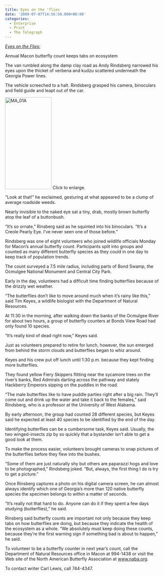 ```yaml
---
title: Eyes on the 'flies
date: '2009-07-07T14:56:50.000+00:00'
categories:
  - Enterprise
  - Print
  - The Telegraph
---
```


<em><a href="http://www.macon.com/198/story/770298.html">Eyes on the Flies:</a></em>

Annual Macon butterfly count keeps tabs on ecosystem

The van rumbled along the damp clay road as Andy Rindsberg narrowed his eyes upon the thicket of verbena and kudzu scattered underneath the Georgia Power lines.

The vehicle screeched to a halt. Rindsberg grasped his camera, binoculars and field guide and leapt out of the car.

<a href="{{ site.baseurl }}/assets/MA_01A.jpg" target="_blank"><img class="   wp-image-34 size-medium" title="MA_01A" src="{{ site.baseurl }}/assets/MA_01A.jpg" alt="MA_01A" width="152" height="300" /></a> Click to enlarge.

“Look at that!” he exclaimed, gesturing at what appeared to be a clump of average roadside weeds.

<!--more-->Nearly invisible to the naked eye sat a tiny, drab, mostly brown butterfly atop the leaf of a buttonbush.

“It’s so ornate,” Rinsberg said as he squinted into his binoculars. “It’s a Creole Pearly Eye. I’ve never seen one of those before.”

Rindsberg was one of eight volunteers who joined wildlife officials Monday for Macon’s annual butterfly count. Participants split into groups and counted as many different butterfly species as they could in one day to keep track of population trends.

The count surveyed a 7.5 mile radius, including parts of Bond Swamp, the Ocmulgee National Monument and Central City Park.

Early in the day, volunteers had a difficult time finding butterflies because of the drizzly wet weather.

“The butterflies don’t like to move around much when it’s rainy like this,” said Tim Keyes, a wildlife biologist with the Department of Natural Resources.

At 11:30 in the morning, after walking down the banks of the Ocmulgee River for about two hours, a group of butterfly counters at Bonds View Road had only found 10 species.

“It’s really kind of dead right now,” Keyes said.

Just as volunteers prepared to retire for lunch, however, the sun emerged from behind the storm clouds and butterflies began to whiz around.

Keyes and his crew put off lunch until 1:30 p.m. because they kept finding more butterflies.

They found yellow Fiery Skippers flitting near the sycamore trees on the river’s banks, Red Admirals darting across the pathway and stately Hackberry Emperors sipping on the puddles in the road.

“The male butterflies like to have puddle parties right after a big rain. They’ll come out and drink up the water and take it back to the females,” said Rindsberg, who is a professor at the University of West Alabama.

By early afternoon, the group had counted 28 different species, but Keyes said he expected at least 40 species to be identified by the end of the day.

Identifying butterflies can be a cumbersome task, Keyes said. Usually, the two winged-insects zip by so quickly that a bystander isn’t able to get a good look at them.

To make the process easier, volunteers brought cameras to snap pictures of the butterflies before they flew into the bushes.

“Some of them are just naturally shy but others are paparazzi hogs and love to be photographed,” Rindsberg joked. “But, always, the first thing I do is try to get a picture.”

Once Rinsberg captures a photo on his digital camera screen, he can almost always identify which one of Georgia’s more than 120 native butterfly species the specimen belongs to within a matter of seconds.

“It’s really not that hard to do. Anyone can do it if they spent a few days studying (butterflies),” he said.

Rinsberg said butterfly counts are important not only because they keep tabs on how butterflies are doing, but because they indicate the health of the ecosystem as a whole. “We absolutely must keep doing these counts, because they’re the first warning sign if something bad is about to happen,” he said.

To volunteer to be a butterfly counter in next year’s count, call the Department of Natural Resources office in Macon at 994-1438 or visit the Web site of the North American Butterfly Association at www.naba.org.

To contact writer Carl Lewis, call 744-4347.


